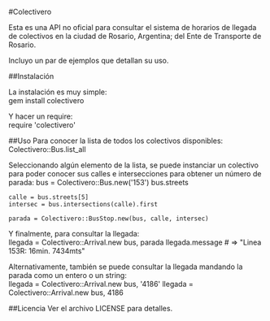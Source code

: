 #Colectivero

Esta es una API no oficial para consultar el sistema de horarios de llegada de colectivos en la ciudad de Rosario, Argentina; del Ente de Transporte de Rosario.   

Incluyo un par de ejemplos que detallan su uso.

##Instalación

La instalación es muy simple:  
    gem install colectivero

Y hacer un require:  
    require 'colectivero'

##Uso
Para conocer la lista de todos los colectivos disponibles:  
    Colectivero::Bus.list_all

Seleccionando algún elemento de la lista, se puede instanciar un colectivo para poder conocer sus calles e intersecciones para obtener un número de parada:
    bus = Colectivero::Bus.new('153')
    bus.streets

    calle = bus.streets[5]
    intersec = bus.intersections(calle).first

    parada = Colectivero::BusStop.new(bus, calle, intersec)

Y finalmente, para consultar la llegada:  
    llegada = Colectivero::Arrival.new bus, parada
    llegada.message # => "Linea 153R: 16min. 7434mts"

Alternativamente, también se puede consultar la llegada mandando la parada como un entero o un string:  
    llegada = Colectivero::Arrival.new bus, '4186'
    llegada = Colectivero::Arrival.new bus, 4186

##Licencia
Ver el archivo LICENSE para detalles.